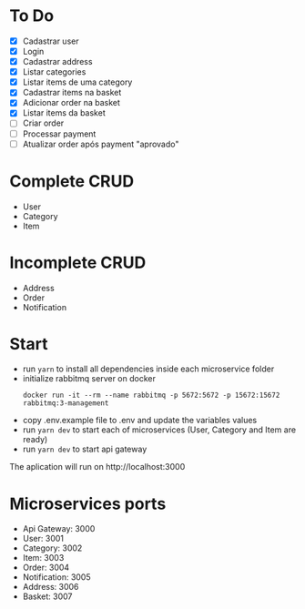 # To Do

 - [x] Cadastrar user
 - [x] Login
 - [x] Cadastrar address
 - [x] Listar categories
 - [x] Listar items de uma category
 - [x] Cadastrar items na basket
 - [x] Adicionar order na basket
 - [x] Listar items da basket
 - [ ] Criar order
 - [ ] Processar payment
 - [ ] Atualizar order após payment "aprovado"

# Complete CRUD

 - User
 - Category
 - Item

# Incomplete CRUD
 
 - Address
 - Order
 - Notification

# Start

  - run ``` yarn ``` to install all dependencies inside each microservice folder
  - initialize rabbitmq server on docker
    ```
    docker run -it --rm --name rabbitmq -p 5672:5672 -p 15672:15672 rabbitmq:3-management
    ```
  - copy .env.example file to .env and update the variables values
  - run ``` yarn dev ``` to start each of microservices (User, Category and Item are ready)
  - run ``` yarn dev ``` to start api gateway

  The aplication will run on http://localhost:3000

# Microservices ports

  - Api Gateway: 3000
  - User: 3001
  - Category: 3002
  - Item: 3003
  - Order: 3004
  - Notification: 3005
  - Address: 3006
  - Basket: 3007